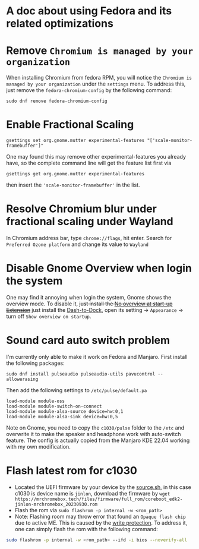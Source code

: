 # A doc about using Fedora and its related optimizations

# Remove `Chromium is managed by your organization`
When installing Chromium from fedora RPM, you will notice the `Chromium is managed by your organization` under the `settings` menu. To address this, just remove the `fedora-chromium-config` by the following command:
```
sudo dnf remove fedora-chromium-config
```

# Enable Fractional Scaling
```
gsettings set org.gnome.mutter experimental-features "['scale-monitor-framebuffer']"
```
One may found this may remove other experimental-features you already have, so the complete command line will get the feature list first via
```
gsettings get org.gnome.mutter experimental-features
```
then insert the `'scale-monitor-framebuffer'` in the list.

# Resolve Chromium blur under fractional scaling under Wayland
In Chromium address bar, type `chrome://flags`, hit enter. Search for `Preferred Ozone platform` and change its value to `Wayland`

# Disable Gnome Overview when login the system
One may find it annoying when login the system, Gnome shows the overview mode. To disable it, ~~just install the [No overview at start-up Extension](https://extensions.gnome.org/extension/4099/no-overview/)~~ just install the [Dash-to-Dock](https://extensions.gnome.org/extension/307/dash-to-dock/), open its setting -> `Appearance` -> turn off `Show overview on startup`.

# Sound card auto switch problem
I'm currently only able to make it work on Fedora and Manjaro. First install the following packages:
```
sudo dnf install pulseaudio pulseaudio-utils pavucontrol --allowerasing
```
Then add the following settings to `/etc/pulse/default.pa`
```
load-module module-oss
load-module module-switch-on-connect
load-module module-alsa-source device=hw:0,1
load-module module-alsa-sink device=hw:0,5
```
Note on Gnome, you need to copy the `c1030/pulse` folder to the `/etc` and overwrite it to make the speaker and headphone work with auto-switch feature. The config is actually copied from the Manjaro KDE 22.04 working with my own modification.


# Flash latest rom for c1030
- Located the UEFI firmware by your device by the [source.sh](https://github.com/MrChromebox/scripts/blob/master/sources.sh), in this case c1030 is device name is `jinlon`, download the firmware by `wget https://mrchromebox.tech/files/firmware/full_rom/coreboot_edk2-jinlon-mrchromebox_20230930.rom`
- Flash the rom via `sudo flashrom -p internal -w <rom_path>`
- Note: Flashing room may throw error that found an `Opaque flash chip` due to active ME. This is caused by the [write protection](https://wiki.mrchromebox.tech/Firmware_Write_Protect). To address it, one can simply flash the rom with the following command:
```bash
sudo flashrom -p internal -w <rom_path> --ifd -i bios --noverify-all
```